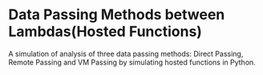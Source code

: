 # Data Passing Methods between Lambdas(Hosted Functions)
A simulation of analysis of three data passing methods: Direct Passing, Remote Passing and VM Passing by simulating hosted functions in Python.
